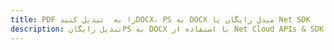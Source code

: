---title: PDF را به  تبدیل کنیدDOCX، PS به DOCX مبدل رایگان یا Net SDKdescription: تبدیل رایگانPS به DOCX با استفاده از Net Cloud APIs & SDK همچنین اسناد PDF را در Cloud ایجاد، ویرایش و رندر کنید.---